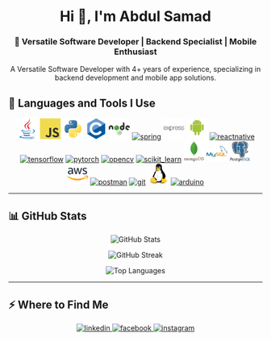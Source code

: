 
<h1 align="center">Hi 👋, I'm Abdul Samad</h1>
<h3 align="center">🚀 Versatile Software Developer | Backend Specialist | Mobile Enthusiast</h3>
<p align="center">A Versatile Software Developer with 4+ years of experience, specializing in backend development and mobile app solutions.</p>



## 🚀 Languages and Tools I Use

<p align="center">
  <a href="#"><img src="https://raw.githubusercontent.com/devicons/devicon/master/icons/java/java-original.svg" alt="java" width="42" height="42" /></a>
  <a href="#"><img src="https://raw.githubusercontent.com/devicons/devicon/master/icons/javascript/javascript-original.svg" alt="javascript" width="42" height="42" /></a>
  <a href="#"><img src="https://raw.githubusercontent.com/devicons/devicon/master/icons/python/python-original.svg" alt="python" width="42" height="42" /></a>
  <a href="#"><img src="https://raw.githubusercontent.com/devicons/devicon/master/icons/c/c-original.svg" alt="c" width="42" height="42" /></a>
  <a href="#"><img src="https://raw.githubusercontent.com/devicons/devicon/master/icons/nodejs/nodejs-original-wordmark.svg" alt="nodejs" width="42" height="42" /></a>
  <a href="#"><img src="https://www.vectorlogo.zone/logos/springio/springio-icon.svg" alt="spring" width="42" height="42" /></a>
  <a href="#"><img src="https://raw.githubusercontent.com/devicons/devicon/master/icons/express/express-original-wordmark.svg" alt="express" width="42" height="42" /></a>
  <a href="#"><img src="https://raw.githubusercontent.com/devicons/devicon/master/icons/android/android-original-wordmark.svg" alt="android" width="42" height="42" /></a>
  <a href="#"><img src="https://reactnative.dev/img/header_logo.svg" alt="reactnative" width="42" height="42" /></a>
  <a href="#"><img src="https://www.vectorlogo.zone/logos/tensorflow/tensorflow-icon.svg" alt="tensorflow" width="42" height="42" /></a>
  <a href="#"><img src="https://www.vectorlogo.zone/logos/pytorch/pytorch-icon.svg" alt="pytorch" width="42" height="42" /></a>
  <a href="#"><img src="https://www.vectorlogo.zone/logos/opencv/opencv-icon.svg" alt="opencv" width="42" height="42" /></a>
  <a href="#"><img src="https://upload.wikimedia.org/wikipedia/commons/0/05/Scikit_learn_logo_small.svg" alt="scikit_learn" width="42" height="42" /></a>
  <a href="#"><img src="https://raw.githubusercontent.com/devicons/devicon/master/icons/mongodb/mongodb-original-wordmark.svg" alt="mongodb" width="42" height="42" /></a>
  <a href="#"><img src="https://raw.githubusercontent.com/devicons/devicon/master/icons/mysql/mysql-original-wordmark.svg" alt="mysql" width="42" height="42" /></a>
  <a href="#"><img src="https://raw.githubusercontent.com/devicons/devicon/master/icons/postgresql/postgresql-original-wordmark.svg" alt="postgresql" width="42" height="42" /></a>
  <a href="#"><img src="https://raw.githubusercontent.com/devicons/devicon/master/icons/amazonwebservices/amazonwebservices-original-wordmark.svg" alt="aws" width="42" height="42" /></a>
  <a href="#"><img src="https://www.vectorlogo.zone/logos/getpostman/getpostman-icon.svg" alt="postman" width="42" height="42" /></a>
  <a href="#"><img src="https://www.vectorlogo.zone/logos/git-scm/git-scm-icon.svg" alt="git" width="42" height="42" /></a>
  <a href="#"><img src="https://raw.githubusercontent.com/devicons/devicon/master/icons/linux/linux-original.svg" alt="linux" width="42" height="42" /></a>
  <a href="#"><img src="https://cdn.worldvectorlogo.com/logos/arduino-1.svg" alt="arduino" width="42" height="42" /></a>
</p>

---

## 📊 GitHub Stats

<p align="center">
  <img src="https://github-readme-stats.vercel.app/api?username=itxsamad1&show_icons=true&theme=default" alt="GitHub Stats" />
</p>

<p align="center">
  <img src="https://github-readme-streak-stats.herokuapp.com/?user=itxsamad1&theme=default" alt="GitHub Streak" />
</p>

<p align="center">
  <img src="https://github-readme-stats.vercel.app/api/top-langs/?username=itxsamad1&layout=compact&langs_count=10&theme=default" alt="Top Languages" />
</p>

---

## ⚡️ Where to Find Me

<p align="center">
  <a href="https://www.linkedin.com/in/itxsammad1" target="_blank">
    <img src="https://img.shields.io/badge/LinkedIn-0077B5?style=for-the-badge&logo=linkedin&logoColor=white" alt="linkedin" />
  </a>
  <a href="https://www.facebook.com/itxsammad1" target="_blank">
    <img src="https://img.shields.io/badge/Facebook-1877F2?style=for-the-badge&logo=facebook&logoColor=white" alt="facebook" />
  </a>
  <a href="https://www.instagram.com/itx_sammad1" target="_blank">
    <img src="https://img.shields.io/badge/Instagram-E4405F?style=for-the-badge&logo=instagram&logoColor=white" alt="instagram" />
  </a>
</p>
